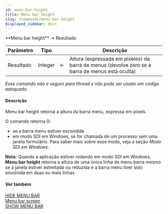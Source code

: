 ```yaml
---
id: menu-bar-height
title: Menu bar height
slug: /commands/menu-bar-height
displayed_sidebar: docs
---
```


<!--REF #_command_.Menu bar height.Syntax-->**Menu bar height**  -> Resultado<!-- END REF-->
<!--REF #_command_.Menu bar height.Params-->
| Parâmetro | Tipo |  | Descrição |
| --- | --- | --- | --- |
| Resultado | Integer | &#8592; | Altura (expressada em pixeles) da barra de menus (devolve zero se a barra de menus está oculta) |

<!-- END REF-->

*Esse comando não é seguro para thread e não pode ser usado em código adequado.*


#### Descrição 

<!--REF #_command_.Menu bar height.Summary-->Menu bar height retorna a altura da barra menu, expressa em pixels.<!-- END REF-->

O comando retorna 0:

* se a barra menu estiver escondida
* em modo SDI em Windows, se for chamada de um processo sem uma janela formulário. Para saber mais sobre esse modo, veja a seção *Modo SDI em Windows*.

**Nota:** Quando a aplicação estiver rodando em modo SDI em Windows, **Menu bar height** retorna a altura de uma única linha de menu barra mesmo se a janela estiver estreitada ou reduzida e a barra menu tiver sido envolvida em duas ou mais linhas

#### Ver também 

[HIDE MENU BAR](hide-menu-bar.md)  
[Menu bar screen](menu-bar-screen.md)  
[SHOW MENU BAR](show-menu-bar.md)  